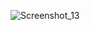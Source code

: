 ![Screenshot_13](https://github.com/alexizzzotov/izotov_932002_lab_13/assets/45629713/eb7f4ffe-345c-4ab9-9f21-00b60ab57477)
